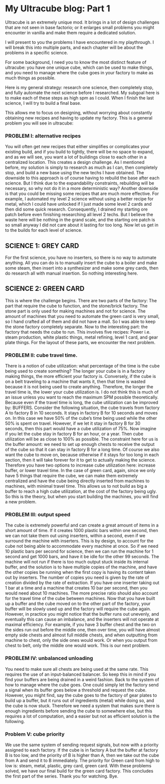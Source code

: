 # My Ultracube blog: Part 1
Ultracube is an extremely unique mod. It brings in a lot of design challenges that are not seen in base factorio; or it enlarges small problems you might encounter in vanilla and make them require a dedicated solution. 

I will present to you the problems I have encountered in my playthrough. I will break this into multiple parts, and each chapter will be about the problems in a specific science. 

For some background, I need you to know the most distinct feature of ultracube: you have one unique cube, which can be used to make things, and you need to manage where the cube goes in your factory to make as much things as possible.

Here is my general strategy: research one science, then completely stop, and fully automate the next science before I researched. My subgoal here is to make each of these steps as high spm as I could. When I finish the last science, I will try to build a final base. 

This allows me to focus on designing, without worrying about constantly obtaining new recipes and having to update my factory. This is a general problem you will see in ultracube:

### PROBLEM I: alternative recipes
You will often get new recipes that either simplifies or complicates your existing build, and if you build to tightly, there will be no space to expand, and as we will see, you want a lot of buildings close to each other in a centralized location. This creates a design challenge. As I mentioned before, my solution is simply to research as much as I can, then completely stop, and build a new base using the new techs I have obtained. 
The downside to this approach is of course having to rebuild the base after each science. But I think due to the expandability constraints, rebuilding will be necessary, so why not do it in a more deterministic way? 
Another downside is that you could be missing some recipes that are much more effective. For example, I automated my level 2 science without using a better recipe for metal, which I could have unlocked if I just made some level 2 cards and then did some quick research. Consequently, I drained my starting ore patch before even finishing researching all level 2 techs. But I believe the waste here will be nothing in the grand scale, and the starting ore patch is so small anyway I did not care about it lasting for too long.
Now let us get in to the builds for each level of science.

## SCIENCE 1: GREY CARD
For the first science, you have no inserters, so there is no way to automate anything. All you can do is to manually insert the cube to a boiler and make some steam, then insert into a synthesizer and make some grey cards, then do research all with manual insertion. So nothing interesting here.

## SCIENCE 2: GREEN CARD
This is where the challenge begins. There are two parts of the factory: The part that require the cube to function, and the stone/brick factory. The stone part is only used for making machines and not for science. The amount of machines that you need to automate the green card is very small, so I hand crafted all of them and did not have a mall. So I was able to keep the stone factory completely separate.
Now to the interesting part: the factory that needs the cube to run. This involves five recipes: Power i.e. steam production, white plastic things, metal refining, level 1 card, and gear plate things.
For the layout of these parts, we encounter the next problem.

### PROBLEM II: cube travel time.
There is a notion of cube utilization: what percentage of the time is the cube being used to create something? The longer your cube is in a factory making things, the more efficient your factory is. Conversely, if the cube is on a belt traveling to a machine that wants it, then that time is wasted because it is not being used to create anything. Therefore, the longer the travel time is, the lower your cube utilization is.
I do not think this is much of an issue unless you want to reach the maximum SPM possible theoretically. Because even if the travel time is long, the cube utilization can be improved by: BUFFERS. 
Consider the following situation, the cube travels from factory A to factory B in 10 seconds. It stays in factory B for 10 seconds and moves on. In this case we have 50% of the cube’s time being used while the other 50% is spent on travel. However, if we let it stay in factory B for 30 seconds, then this part would have a cube utilization of 75%. Now imagine if you let the cube stay in factory B for an hour, or a year. Then cube utilization will be as close to 100% as possible. 
The constraint here for us is the buffer amount: we need to set up enough chests to receive the output of the cube so that it can stay in factory B for a long time. Of course we also want the cube to move on, because otherwise if it stays for too long in each section, then it will take forever for it to get to actually making the science. Therefore you have two options to increase cube utilization here: increase buffer, or lower travel time.
In the case of green card, again, since we only have 5 things that require the cube, we can make them extremely centralized and have the cube being directly inserted from machines to machines, with minimal travel time. This allows us to not build as big a buffer to reach a high cube utilization, at the cost of the factory being ugly.
So this is the theory, but when you start building the machines, you will find a new problem.

### PROBLEM III: output speed
The cube is extremely powerful and can create a great amount of items in a short amount of time. If it creates 1000 plastic bars within one second, then we can not take them out using inserters, within a second, even if we surround the machine with inserters. This is by design, to account for the cube not being able to accommodate every machine at once. So if we need 10 plastic bars per second for science, then we can run the machine for 1 second and get 1000 bars, and have it be idle for the other 99 seconds.
The machine will not run if there is too much output stuck inside its internal buffer, and the solution is to have multiple copies of the machine, and have the other copies be running when the first copy is having its content taken out by inserters. The number of copies you need is given by the rate of creation divided by the rate of extraction. If you have one inserter taking out 1 bar at a time and a machine that creates 10 bar per second, then you would need about 10 machines. The more precise ratio should also account for the travel time of the cube between machines.
Now that you have built up a buffer and the cube moved on to the other part of the factory, your buffer will be slowly used up and the factory will require the cube again. However, in practice you might notice that the buffer runs out unevenly, and eventually this can cause an imbalance, and the inserters will not operate at maximal efficiency. For example, if you have 3 buffer chest and the two on the sides run out before the middle one, then over time, you will have almost empty side chests and almost full middle chests, and when outputting from machine to chest, only the side ones would work. Or when you output from chest to belt, only the middle one would work. This is our next problem.

### PROBLEM IV: unbalanced unloading
You need to make sure all chests are being used at the same rate. This requires the use of an input-balanced balancer. So keep this in mind if you find your buffers are being drained in a weird fashion.
Back to the system of how to manage where the cube goes. One could simply let the factory send a signal when its buffer goes below a threshold and request the cube. However, you might find, say the cube goes to the factory of gear plates to build up a buffer, but it runs out of ingredients (metal) while doing so, and the cube is now stuck. Therefore we need a system that makes sure there is enough ingredients before sending the cube to somewhere else, but this requires a lot of computation, and a easier but not as efficient solution is the following.

### Problem V: cube priority
We use the same system of sending request signals, but now with a priority assigned to each factory. If the cube is in factory A but the buffer at factory B is too low, and the priority of B is higher than A, then we take out the cube from A and send it to B immediately. The priority for Green card from high to low is: steam, metal, plastic, grey card, green card.
With these problems solved, we have our final build for the green card factory. This concludes the first part of the series. Thank you for watching. Bye.
